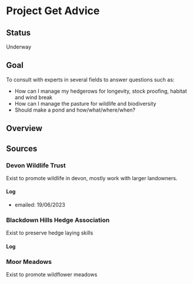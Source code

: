 # Project Get Advice

## Status

Underway

## Goal

To consult with experts in several fields to answer questions such as:

- How can I manage my hedgerows for longevity, stock proofing, habitat and wind break
- How can I manage the pasture for wildlife and biodiversity
- Should make a pond and how/what/where/when? 

## Overview

## Sources

### Devon Wildlife Trust

Exist to promote wildlife in devon, mostly work with larger landowners.

#### Log

- emailed: 19/06/2023

### Blackdown Hills Hedge Association

Exist to preserve hedge laying skills

#### Log

### Moor Meadows

Exist to promote wildflower meadows
